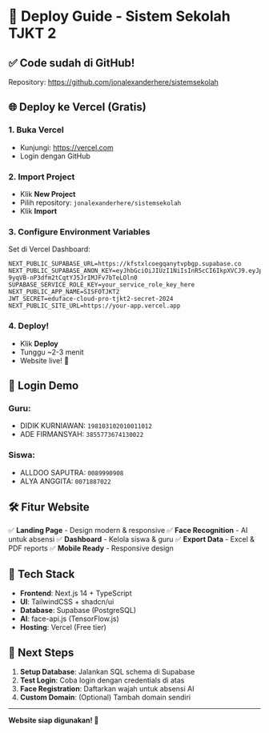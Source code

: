 # 🚀 Deploy Guide - Sistem Sekolah TJKT 2

## ✅ Code sudah di GitHub!

Repository: https://github.com/jonalexanderhere/sistemsekolah

## 🌐 Deploy ke Vercel (Gratis)

### 1. Buka Vercel
- Kunjungi: https://vercel.com
- Login dengan GitHub

### 2. Import Project
- Klik **New Project**
- Pilih repository: `jonalexanderhere/sistemsekolah`
- Klik **Import**

### 3. Configure Environment Variables
Set di Vercel Dashboard:

```env
NEXT_PUBLIC_SUPABASE_URL=https://kfstxlcoegqanytvpbgp.supabase.co
NEXT_PUBLIC_SUPABASE_ANON_KEY=eyJhbGciOiJIUzI1NiIsInR5cCI6IkpXVCJ9.eyJpc3MiOiJzdXBhYmFzZSIsInJlZiI6Imtmc3R4bGNvZWdxYW55dHZwYmdwIiwicm9sZSI6ImFub24iLCJpYXQiOjE3NTkzNzgzMzYsImV4cCI6MjA3NDk1NDMzNn0.04Rsbu-9yqVB-nP3dfm2tCqtYJ5JrIMJFv7bTeLOln0
SUPABASE_SERVICE_ROLE_KEY=your_service_role_key_here
NEXT_PUBLIC_APP_NAME=SISFOTJKT2
JWT_SECRET=eduface-cloud-pro-tjkt2-secret-2024
NEXT_PUBLIC_SITE_URL=https://your-app.vercel.app
```

### 4. Deploy!
- Klik **Deploy**
- Tunggu ~2-3 menit
- Website live! 🎉

## 🔑 Login Demo

### Guru:
- DIDIK KURNIAWAN: `198103102010011012`
- ADE FIRMANSYAH: `3855773674130022`

### Siswa:
- ALLDOO SAPUTRA: `0089990908`
- ALYA ANGGITA: `0071887022`

## 🛠️ Fitur Website

✅ **Landing Page** - Design modern & responsive
✅ **Face Recognition** - AI untuk absensi
✅ **Dashboard** - Kelola siswa & guru
✅ **Export Data** - Excel & PDF reports
✅ **Mobile Ready** - Responsive design

## 📱 Tech Stack

- **Frontend**: Next.js 14 + TypeScript
- **UI**: TailwindCSS + shadcn/ui
- **Database**: Supabase (PostgreSQL)
- **AI**: face-api.js (TensorFlow.js)
- **Hosting**: Vercel (Free tier)

## 🎯 Next Steps

1. **Setup Database**: Jalankan SQL schema di Supabase
2. **Test Login**: Coba login dengan credentials di atas
3. **Face Registration**: Daftarkan wajah untuk absensi AI
4. **Custom Domain**: (Optional) Tambah domain sendiri

---

**Website siap digunakan! 🚀**
